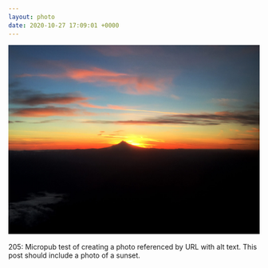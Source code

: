 ```yaml
---
layout: photo
date: 2020-10-27 17:09:01 +0000
---
```

![Photo of a sunset](/images/sunset.jpg)
  
205: Micropub test of creating a photo referenced by URL with alt text. This post should include a photo of a sunset.
